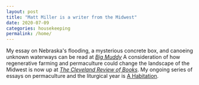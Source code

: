 ```yaml
---
layout: post
title: "Matt Miller is a writer from the Midwest"
date: 2020-07-09
categories: housekeeping
permalink: /home/
---
```


My essay on Nebraska's flooding, a mysterious concrete box, and canoeing unknown waterways can be read at [*Big Muddy*](https://bigmuddyjournal.com/2020/05/29/crossing-flatwater/) A consideration of how regenerative farming and permaculture could change the landscape of the Midwest is now up at [*The Cleveland Review of Books*](https://www.clereviewofbooks.com/home/2020/6/12/a-restored-miswestern-landscape-on-mark-shepards-restoration-agriculture). My ongoing series of essays on permaculture and the liturgical year is [A Habitation](https://habitation.substack.com/).  